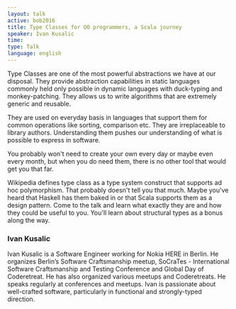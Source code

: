 ```yaml
---
layout: talk
active: bob2016
title: Type Classes for OO programmers, a Scala journey
speaker: Ivan Kusalic
time: 
type: Talk
language: english
---
```


Type Classes are one of the most powerful abstractions we have at our
disposal. They provide abstraction capabilities in static languages
commonly held only possible in dynamic languages with duck-typing and
monkey-patching. They allows us to write algorithms that are extremely
generic and reusable.

They are used on everyday basis in languages that support them for
common operations like sorting, comparison etc. They are irreplaceable
to library authors. Understanding them pushes our understanding of
what is possible to express in software.

You probably won't need to create your own every day or maybe even
every month, but when you do need them, there is no other tool that
would get you that far.

Wikipedia defines type class as a type system construct that supports
ad hoc polymorphism. That probably doesn't tell you that much. Maybe
you've heard that Haskell has them baked in or that Scala supports
them as a design pattern. Come to the talk and learn what exactly they
are and how they could be useful to you. You'll learn about structural
types as a bonus along the way.

### Ivan Kusalic

Ivan Kusalic is a Software Engineer working for Nokia HERE in
Berlin. He organizes Berlin’s Software Craftsmanship meetup,
SoCraTes - International Software Craftsmanship and Testing Conference
and Global Day of Coderetreat. He has also organized various meetups
and Coderetreats. He speaks regularly at conferences and meetups. Ivan
is passionate about well-crafted software, particularly in functional
and strongly-typed direction.
